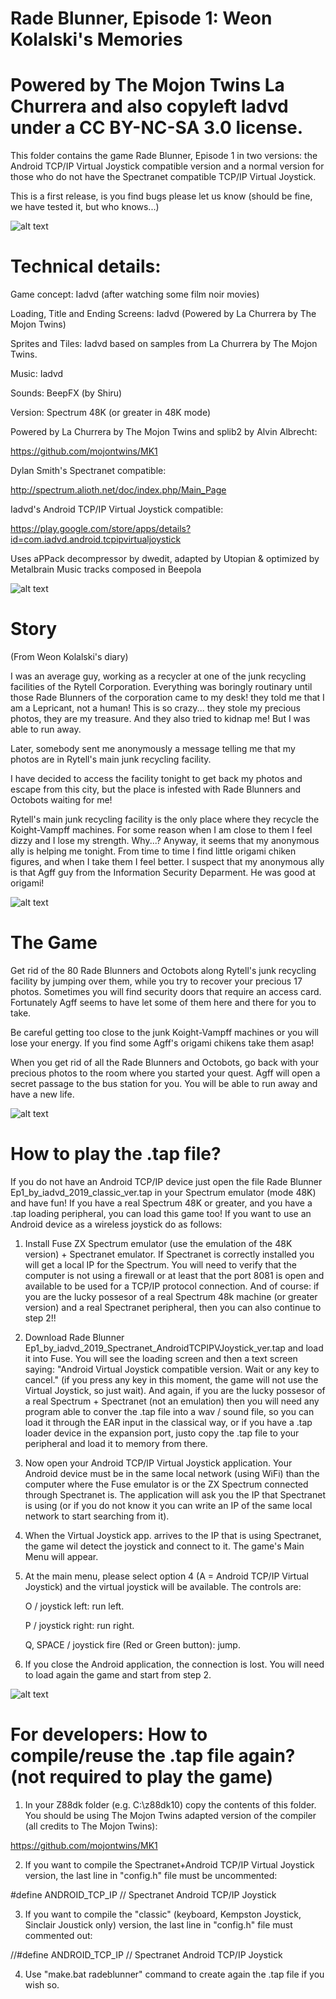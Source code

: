 # Rade Blunner, Episode 1: Weon Kolalski's Memories

# Powered by The Mojon Twins La Churrera and also copyleft Iadvd under a CC BY-NC-SA 3.0 license.

This folder contains the game Rade Blunner, Episode 1 in two versions: the Android TCP/IP Virtual Joystick compatible version and a normal version for those who do not have the Spectranet compatible TCP/IP Virtual Joystick.

This is a first release, is you find bugs please let us know (should be fine, we have tested it, but who knows...)

![alt text](https://github.com/Iadvd/RetrocomputingZXSpectrum/blob/master/GameExamples/RadeBlunner/RB1.png)

# Technical details:

Game concept: Iadvd (after watching some film noir movies)

Loading, Title and Ending Screens: Iadvd (Powered by La Churrera by The Mojon Twins)

Sprites and Tiles: Iadvd based on samples from La Churrera by The Mojon Twins.

Music: Iadvd

Sounds: BeepFX (by Shiru)

Version: Spectrum 48K (or greater in 48K mode)

Powered by La Churrera by The Mojon Twins and splib2 by Alvin Albrecht:

https://github.com/mojontwins/MK1

Dylan Smith's Spectranet compatible:

http://spectrum.alioth.net/doc/index.php/Main_Page

Iadvd's Android TCP/IP Virtual Joystick compatible:

https://play.google.com/store/apps/details?id=com.iadvd.android.tcpipvirtualjoystick

Uses aPPack decompressor by dwedit, adapted by Utopian & optimized by Metalbrain
Music tracks composed in Beepola

![alt text](https://github.com/Iadvd/RetrocomputingZXSpectrum/blob/master/GameExamples/RadeBlunner/RB2.png)

# Story

(From Weon Kolalski's diary) 

I was an average guy, working as a recycler at one of the junk recycling facilities of the Rytell Corporation. Everything was boringly routinary until those Rade Blunners of the corporation came to my desk! they told me that I am a Lepricant, not a human! This is so crazy... they stole my precious photos, they are my treasure. And they also tried to kidnap me! But I was able to run away. 

Later, somebody sent me anonymously a message telling me that my photos are in Rytell's main junk recycling facility. 

I have decided to access the facility tonight to get back my photos and escape from this city, but the place is infested with Rade Blunners and Octobots waiting for me!

Rytell's main junk recycling facility is the only place where they recycle the Koight-Vampff machines. For some reason when I am close to them I feel dizzy and I lose my strength. Why...? Anyway, it seems that my anonymous ally is helping me tonight. From time to time I find little origami chiken figures, and when I take them I feel better. I suspect that my anonymous ally is that Agff guy from the Information Security Deparment. He was good at origami!

![alt text](https://github.com/Iadvd/RetrocomputingZXSpectrum/blob/master/GameExamples/RadeBlunner/RB3.png)

# The Game

Get rid of the 80 Rade Blunners and Octobots along Rytell's junk recycling facility by jumping over them, while you try to recover your precious 17 photos. Sometimes you will find security doors that require an access card. Fortunately Agff seems to have let some of them here and there for you to take. 

Be careful getting too close to the junk Koight-Vampff machines or you will lose your energy. If you find some Agff's origami chikens take them asap!

When you get rid of all the Rade Blunners and Octobots, go back with your precious photos to the room where you started your quest. Agff will open a secret passage to the bus station for you. You will be able to run away and have a new life.

![alt text](https://github.com/Iadvd/RetrocomputingZXSpectrum/blob/master/GameExamples/RadeBlunner/RB4.png)

# How to play the .tap file?

If you do not have an Android TCP/IP device just open the file Rade Blunner Ep1_by_iadvd_2019_classic_ver.tap in your Spectrum emulator (mode 48K) and have fun! If you have a real Spectrum 48K or greater, and you have a .tap loading peripheral, you can load this game too! If you want to use an Android device as a wireless joystick do as follows:

1. Install Fuse ZX Spectrum emulator (use the emulation of the 48K version)  + Spectranet emulator. If Spectranet is correctly installed you will get a local IP for the Spectrum. You will need to verify that the computer is not using a firewall or at least that the port 8081 is open and available to be used for a TCP/IP protocol connection. And of course: if you are the lucky possesor of a real Spectrum 48k machine (or greater version) and a real Spectranet peripheral, then you can also continue to step 2!!

2. Download Rade Blunner Ep1_by_iadvd_2019_Spectranet_AndroidTCPIPVJoystick_ver.tap and load it into Fuse. You will see the loading screen and then a text screen saying: "Android Virtual Joystick compatible version. Wait or any key to cancel." (if you press any key in this moment, the game will not use the Virtual Joystick, so just wait). And again, if you are the lucky possesor of a real Spectrum + Spectranet (not an emulation) then you will need any program able to conver the .tap file into a wav / sound file, so you can load it through the EAR input in the classical way, or if you have a .tap loader device in the expansion port, justo copy the .tap file to your peripheral and load it to memory from there.

3. Now open your Android TCP/IP Virtual Joystick application. Your Android device must be in the same local network (using WiFi) than the computer where the Fuse emulator is or the ZX Spectrum connected through Spectranet is. The application will ask you the IP that Spectranet is using (or if you do not know it you can write an IP of the same local network to start searching from it).

4. When the Virtual Joystick app. arrives to the IP that is using Spectranet, the game wil detect the joystick and connect to it. The game's Main Menu will appear. 

5. At the main menu, please select option 4 (A = Android TCP/IP Virtual Joystick) and the virtual joystick will be available. The controls are:

      O / joystick left: run left.

      P / joystick right: run right.

      Q, SPACE / joystick fire (Red or Green button): jump.

6. If you close the Android application, the connection is lost. You will need to load again the game and start from step 2.

![alt text](https://github.com/Iadvd/RetrocomputingZXSpectrum/blob/master/GameExamples/RadeBlunner/RB5.png)

# For developers: How to compile/reuse the .tap file again? (not required to play the game)

1. In your Z88dk folder (e.g. C:\z88dk10) copy the contents of this folder. You should be using The Mojon Twins adapted version of the compiler (all credits to The Mojon Twins):

https://github.com/mojontwins/MK1

2. If you want to compile the Spectranet+Android TCP/IP Virtual Joystick version, the last line in "config.h" file must be uncommented:

#define ANDROID_TCP_IP			// Spectranet Android TCP/IP Joystick

3. If you want to compile the "classic" (keyboard, Kempston Joystick, Sinclair Joustick only) version, the last line in "config.h" file must commented out:

//#define ANDROID_TCP_IP			// Spectranet Android TCP/IP Joystick

4. Use "make.bat radeblunner" command to create again the .tap file if you wish so.
